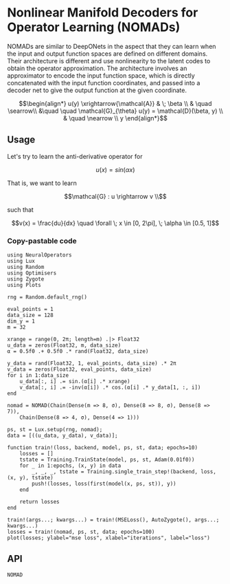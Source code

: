 # Nonlinear Manifold Decoders for Operator Learning (NOMADs)

NOMADs are similar to DeepONets in the aspect that they can learn when the input and output function spaces are defined on different domains. Their architecture is different and use nonlinearity to the latent codes to obtain the operator approximation.
The architecture involves an approximator to encode the input function space, which is directly concatenated with the input function coordinates, and passed into a decoder net to give the output function at the given coordinate.

```math
\begin{align*}
u(y) \xrightarrow{\mathcal{A}} & \; \beta \\
& \quad \searrow\\
&\quad \quad \mathcal{G}_{\theta} u(y) = \mathcal{D}(\beta, y) \\
&  \quad \nearrow \\
y 
\end{align*}
```

## Usage

Let's try to learn the anti-derivative operator for

```math
u(x) = sin(\alpha x)
```

That is, we want to learn

```math
\mathcal{G} : u \rightarrow v \\
```

such that

```math
v(x) = \frac{du}{dx} \quad \forall \; x \in [0, 2\pi], \; \alpha \in [0.5, 1]
```

### Copy-pastable code

```@example nomad_tut
using NeuralOperators
using Lux
using Random
using Optimisers
using Zygote
using Plots

rng = Random.default_rng()

eval_points = 1
data_size = 128
dim_y = 1
m = 32

xrange = range(0, 2π; length=m) .|> Float32
u_data = zeros(Float32, m, data_size)
α = 0.5f0 .+ 0.5f0 .* rand(Float32, data_size)

y_data = rand(Float32, 1, eval_points, data_size) .* 2π
v_data = zeros(Float32, eval_points, data_size)
for i in 1:data_size
    u_data[:, i] .= sin.(α[i] .* xrange)
    v_data[:, i] .= -inv(α[i]) .* cos.(α[i] .* y_data[1, :, i])
end

nomad = NOMAD(Chain(Dense(m => 8, σ), Dense(8 => 8, σ), Dense(8 => 7)),
    Chain(Dense(8 => 4, σ), Dense(4 => 1)))

ps, st = Lux.setup(rng, nomad);
data = [((u_data, y_data), v_data)];

function train!(loss, backend, model, ps, st, data; epochs=10)
    losses = []
    tstate = Training.TrainState(model, ps, st, Adam(0.01f0))
    for _ in 1:epochs, (x, y) in data
        _, _, _, tstate = Training.single_train_step!(backend, loss, (x, y), tstate)
        push!(losses, loss(first(model(x, ps, st)), y))
    end

    return losses
end

train!(args...; kwargs...) = train!(MSELoss(), AutoZygote(), args...; kwargs...)
losses = train!(nomad, ps, st, data; epochs=100)
plot(losses; ylabel="mse loss", xlabel="iterations", label="loss")
```

## API

```@docs
NOMAD
```
